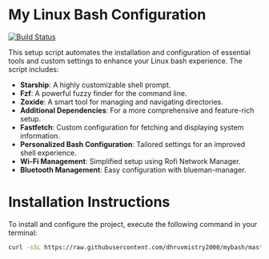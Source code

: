 # My Linux Bash Configuration

[![Build Status](https://github.com/dhruvmistry2000/mybash/actions/workflows/main.yml/badge.svg)](https://github.com/dhruvmistry2000/mybash/actions/workflows/main.yml)

This setup script automates the installation and configuration of essential tools and custom settings to enhance your Linux bash experience. The script includes:

- **Starship**: A highly customizable shell prompt.
- **Fzf**: A powerful fuzzy finder for the command line.
- **Zoxide**: A smart tool for managing and navigating directories.
- **Additional Dependencies**: For a more comprehensive and feature-rich setup.
- **Fastfetch**: Custom configuration for fetching and displaying system information.
- **Personalized Bash Configuration**: Tailored settings for an improved shell experience.
- **Wi-Fi Management**: Simplified setup using Rofi Network Manager.
- **Bluetooth Management**: Easy configuration with blueman-manager.

# Installation Instructions
To install and configure the project, execute the following command in your terminal:
```bash
curl -sSL https://raw.githubusercontent.com/dhruvmistry2000/mybash/master/setup.sh | bash
```
